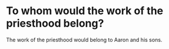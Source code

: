 # To whom would the work of the priesthood belong?

The work of the priesthood would belong to Aaron and his sons.

